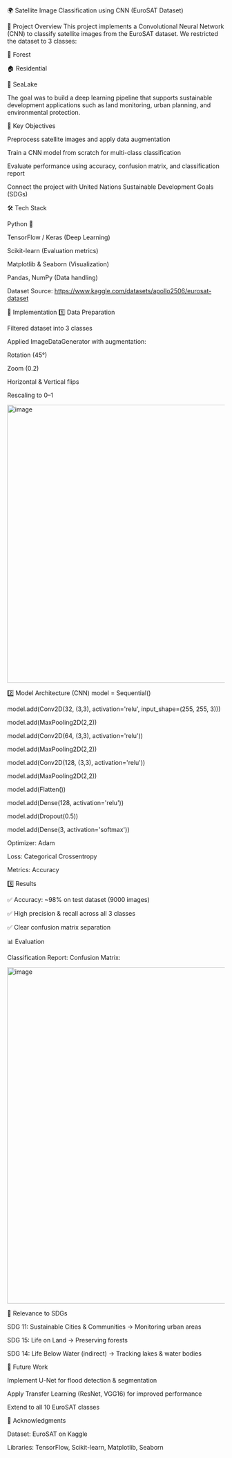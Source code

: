 🌍 Satellite Image Classification using CNN (EuroSAT Dataset)

📌 Project Overview
This project implements a Convolutional Neural Network (CNN) to classify satellite images from the EuroSAT dataset.
We restricted the dataset to 3 classes:

🌲 Forest

🏠 Residential

🌊 SeaLake

The goal was to build a deep learning pipeline that supports sustainable development applications such as land monitoring, urban planning, and environmental protection.

🎯 Key Objectives

Preprocess satellite images and apply data augmentation

Train a CNN model from scratch for multi-class classification

Evaluate performance using accuracy, confusion matrix, and classification report

Connect the project with United Nations Sustainable Development Goals (SDGs)

🛠️ Tech Stack

Python 🐍

TensorFlow / Keras (Deep Learning)

Scikit-learn (Evaluation metrics)

Matplotlib & Seaborn (Visualization)

Pandas, NumPy (Data handling)

Dataset Source: https://www.kaggle.com/datasets/apollo2506/eurosat-dataset

🚀 Implementation
1️⃣ Data Preparation

Filtered dataset into 3 classes

Applied ImageDataGenerator with augmentation:

Rotation (45°)

Zoom (0.2)

Horizontal & Vertical flips

Rescaling to 0–1

<img width="830" height="643" alt="image" src="https://github.com/user-attachments/assets/6b024170-b845-4353-bb57-6532f8e02a45" />


2️⃣ Model Architecture (CNN)
model = Sequential()

model.add(Conv2D(32, (3,3), activation='relu', input_shape=(255, 255, 3)))

model.add(MaxPooling2D(2,2))

model.add(Conv2D(64, (3,3), activation='relu'))

model.add(MaxPooling2D(2,2))

model.add(Conv2D(128, (3,3), activation='relu'))

model.add(MaxPooling2D(2,2))

model.add(Flatten())

model.add(Dense(128, activation='relu'))

model.add(Dropout(0.5))

model.add(Dense(3, activation='softmax'))


Optimizer: Adam

Loss: Categorical Crossentropy

Metrics: Accuracy

3️⃣ Results

✅ Accuracy: ~98% on test dataset (9000 images)

✅ High precision & recall across all 3 classes

✅ Clear confusion matrix separation

📊 Evaluation

Classification Report:
Confusion Matrix:

<img width="609" height="778" alt="image" src="https://github.com/user-attachments/assets/fee9e006-880a-468f-ab21-515b77d524cd" />


🌱 Relevance to SDGs

SDG 11: Sustainable Cities & Communities → Monitoring urban areas

SDG 15: Life on Land → Preserving forests

SDG 14: Life Below Water (indirect) → Tracking lakes & water bodies

🔮 Future Work

Implement U-Net for flood detection & segmentation

Apply Transfer Learning (ResNet, VGG16) for improved performance

Extend to all 10 EuroSAT classes

🙌 Acknowledgments

Dataset: EuroSAT on Kaggle

Libraries: TensorFlow, Scikit-learn, Matplotlib, Seaborn
